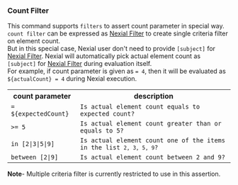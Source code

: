 ### Count Filter
This command supports `filters` to assert count parameter in special way. `count filter` can be expressed as 
[Nexial Filter](../../flowcontrols/filter) to create single criteria filter on element count.<br/>
But in this special case, Nexial user don't need to provide `[subject]` for [Nexial Filter](../../flowcontrols/filter).
Nexial will automatically pick actual element count as `[subject]` for [Nexial Filter](../../flowcontrols/filter) 
during evaluation itself.<br/>
For example, if count parameter is given as `= 4`, then it will be evaluated as `${actualCount} = 4` during Nexial execution.

<table cellspacing="0" cellpadding="3">
<tr><th>count parameter</th><th>description</th></tr>
<tr><td><code>= ${expectedCount}</code></td><td><code>Is actual element count equals to expected count?</code></td></tr>
<tr><td><code>>= 5</code></td><td><code>Is actual element count greater than or equals to 5?</code></td></tr>
<tr><td><code>in [2|3|5|9]</code></td><td><code>Is actual element count one of the items in the list <code>2, 3, 5, 9</code>?</code></td></tr>
<tr><td><code>between [2|9]</code></td><td><code>Is actual element count between 2 and 9?</code></td></tr>
</table>

**Note**- Multiple criteria filter is currently restricted to use in this assertion.

